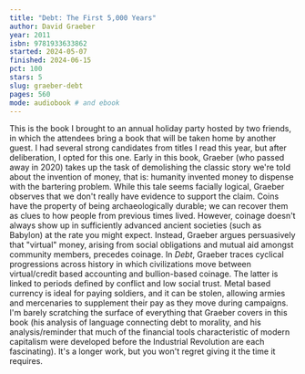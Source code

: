 ```yaml
---
title: "Debt: The First 5,000 Years"
author: David Graeber
year: 2011
isbn: 9781933633862
started: 2024-05-07
finished: 2024-06-15
pct: 100
stars: 5
slug: graeber-debt
pages: 560
mode: audiobook # and ebook
---
```


This is the book I brought to an annual holiday party hosted by two friends, in which the attendees bring a book that will be taken home by another guest. I had several strong candidates from titles I read this year, but after deliberation, I opted for this one. Early in this book, Graeber (who passed away in 2020) takes up the task of demolishing the classic story we're told about the invention of money, that is: humanity invented money to dispense with the bartering problem. While this tale seems facially logical, Graeber observes that we don't really have evidence to support the claim. Coins have the property of being archaeologically durable; we can recover them as clues to how people from previous times lived. However, coinage doesn't always show up in sufficiently advanced ancient societies (such as Babylon) at the rate you might expect. Instead, Graeber argues persuasively that "virtual" money, arising from social obligations and mutual aid amongst community members, precedes coinage. In <em>Debt</em>, Graeber traces cyclical progressions across history in which civilizations move between virtual/credit based accounting and bullion-based coinage. The latter is linked to periods defined by conflict and low social trust. Metal based currency is ideal for paying soldiers, and it can be stolen, allowing armies and mercenaries to supplement their pay as they move during campaigns. I'm barely scratching the surface of everything that Graeber covers in this book (his analysis of language connecting debt to morality, and his analysis/reminder that much of the financial tools characteristic of modern capitalism were developed before the Industrial Revolution are each fascinating). It's a longer work, but you won't regret giving it the time it requires.
